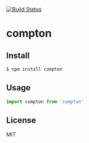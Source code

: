 [![Build Status](https://travis-ci.org/kaelzhang/compton.svg?branch=master)](https://travis-ci.org/kaelzhang/compton)

# compton

<!-- description -->

## Install

```sh
$ npm install compton
```

## Usage

```js
import compton from 'compton'
```

## License

MIT
